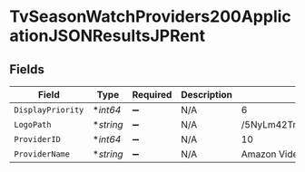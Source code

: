 # TvSeasonWatchProviders200ApplicationJSONResultsJPRent


## Fields

| Field                            | Type                             | Required                         | Description                      | Example                          |
| -------------------------------- | -------------------------------- | -------------------------------- | -------------------------------- | -------------------------------- |
| `DisplayPriority`                | **int64*                         | :heavy_minus_sign:               | N/A                              | 6                                |
| `LogoPath`                       | **string*                        | :heavy_minus_sign:               | N/A                              | /5NyLm42TmCqCMOZFvH4fcoSNKEW.jpg |
| `ProviderID`                     | **int64*                         | :heavy_minus_sign:               | N/A                              | 10                               |
| `ProviderName`                   | **string*                        | :heavy_minus_sign:               | N/A                              | Amazon Video                     |